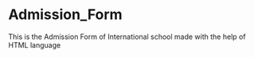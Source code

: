 # Admission_Form
This is the Admission Form of International school made with the help of HTML language
